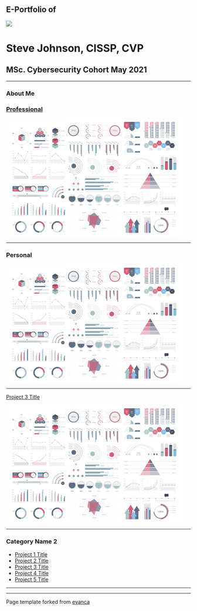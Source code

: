 ## E-Portfolio of   

![](https://user-images.githubusercontent.com/36738165/119046119-505f9980-b98a-11eb-9e40-7e4173db03f3.png)

# Steve Johnson, CISSP, CVP       

## MSc. Cybersecurity Cohort May 2021

---

### About Me

### [Professional](https://github.com/crypto61/eportfolio/blob/master/Professional.md)

![](images/dummy_thumbnail.jpg?raw=true)

---

### Personal

![](images/dummy_thumbnail.jpg?raw=true)

---

[Project 3 Title](http://example.com/)  

![](images/dummy_thumbnail.jpg?raw=true)

---

### Category Name 2

*   [Project 1 Title](http://example.com/)
*   [Project 2 Title](http://example.com/)
*   [Project 3 Title](http://example.com/)
*   [Project 4 Title](http://example.com/)
*   [Project 5 Title](http://example.com/)

---

---

Page template forked from [evanca](https://github.com/evanca/quick-portfolio)
